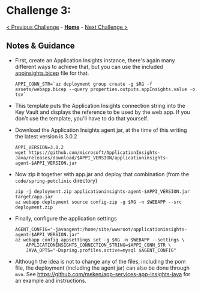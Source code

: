 # Challenge 3: 

[< Previous Challenge](./solution-02.md) - **[Home](../README.md)** - [Next Challenge >](./solution-04.md)

## Notes & Guidance

- First, create an Application Insights instance, there's again many different ways to achieve that, but you can use the included [appinsights.bicep](./assets/appinsights.bicep) file for that. 

    ```shell
    APPI_CONN_STR=`az deployment group create -g $RG -f assets/webapp.bicep --query properties.outputs.appInsights.value -o tsv`
    ```

- This template puts the Application Insights connection string into the Key Vault and displays the reference to be used by the web app. If you don't use the template, you'll have to do that yourself.
- Download the Application Insights agent jar, at the time of this writing the latest version is 3.0.2

    ```shell
    APPI_VERSION=3.0.2
    wget https://github.com/microsoft/ApplicationInsights-Java/releases/download/$APPI_VERSION/applicationinsights-agent-$APPI_VERSION.jar
    ```

- Now zip it together with app.jar and deploy that combination (from the `code/spring-petclinic` directory)

    ```shell
    zip -j deployment.zip applicationinsights-agent-$APPI_VERSION.jar target/app.jar
    az webapp deployment source config-zip -g $RG -n $WEBAPP --src deployment.zip
    ```

- Finally, configure the application settings 

    ```shell
    AGENT_CONFIG="-javaagent:/home/site/wwwroot/applicationinsights-agent-$APPI_VERSION.jar"
    az webapp config appsettings set -g $RG -n $WEBAPP --settings \
        APPLICATIONINSIGHTS_CONNECTION_STRING=$APPI_CONN_STR \
        JAVA_OPTS="-Dspring.profiles.active=mysql $AGENT_CONFIG"    
    ```

- Although the idea is not to change any of the files, including the pom file, the deployment (including the agent jar) can also be done through `mvn`. See https://github.com/meken/app-services-app-insights-java for an example and instructions.

